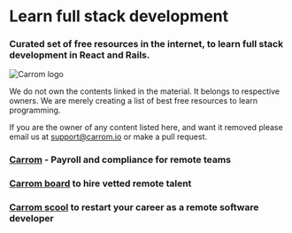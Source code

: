 # Learn full stack development

### Curated set of free resources in the internet, to learn full stack development in React and Rails.

![Carrom logo](https://d33wubrfki0l68.cloudfront.net/455fa064205808ad6476d0edb99dd96094ca956c/0d963/img/carrom-logo.png "Carrom")

We do not own the contents linked in the material. It belongs to respective owners. We are merely creating a list of best free resources to learn programming.

If you are the owner of any content listed here, and want it removed please email us at support@carrom.io or make a pull request.

### [Carrom](https://www.carrom.io) - Payroll and compliance for remote teams

### [Carrom board](https://www.carrom.io/hire-from-carrom) to hire vetted remote talent

### [Carrom scool](https://www.carrom.io/school) to restart your career as a remote software developer
